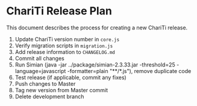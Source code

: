 ChariTi Release Plan
====================

This document describes the process for creating a new ChariTi release.

1.	Update ChariTi version number in `core.js`
2.	Verify migration scripts in `migration.js`
3.	Add release information to `CHANGELOG.md`
4.	Commit all changes
5.	Run Simian (java -jar ../package/simian-2.3.33.jar -threshold=25 -language=javascript -formatter=plain "**/*.js"), remove duplicate code
6.	Test release (if applicable, commit any fixes)
7.	Push changes to Master
8.	Tag new version from Master commit
9.	Delete development branch